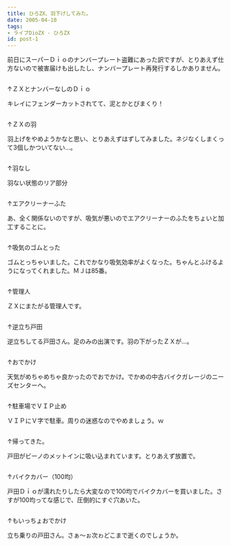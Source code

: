 ```yaml
---
title: ひろZX、羽下げしてみた。
date: 2005-04-10
tags:
- ライブDioZX - ひろZX
id: post-1
---
```



<p class="sentence spacing10">前日にスーパーＤｉｏのナンバープレート盗難にあった訳ですが、とりあえず仕方ないので被害届けも出したし、ナンバープレート再発行するしかありません。</p>
<div class="center spacing"><img src="/photo/diary/2005.04.10_zx1.jpg" alt=""></div>
<p class="sentence">↑ＺＸとナンバーなしのＤｉｏ</p>
<p class="sentence spacing10">キレイにフェンダーカットされてて、泥とかとびまくり！</p>
<div class="center spacing"><img src="/photo/diary/2005.04.10_zx2.jpg" alt=""></div>
<p class="sentence">↑ＺＸの羽</p>
<p class="sentence spacing10">羽上げをやめようかなと思い、とりあえずはずしてみました。ネジなくしまくって3個しかついてない...。</p>
<div class="center spacing"><img src="/photo/diary/2005.04.10_zx3.jpg" alt=""></div>
<p class="sentence">↑羽なし</p>
<p class="sentence spacing10">羽ない状態のリア部分 </p>
<div class="center spacing"><img src="/photo/diary/2005.04.10_zx4.jpg" alt=""></div>
<p class="sentence">↑エアクリーナーふた</p>
<p class="sentence spacing10">あ、全く関係ないのですが、吸気が悪いのでエアクリーナーのふたをちょいと加工することに。</p>
<div class="center spacing"><img src="/photo/diary/2005.04.10_zx5.jpg" alt=""></div>
<p class="sentence">↑吸気のゴムとった</p>
<p class="sentence spacing10">ゴムとっちゃいました。これでかなり吸気効率がよくなった。ちゃんとふけるようになってくれました。ＭＪは85番。</p>
<div class="center spacing"><img src="/photo/diary/2005.04.10_zx6.jpg" alt=""></div>
<p class="sentence">↑管理人</p>
<p class="sentence spacing10">ＺＸにまたがる管理人です。</p>
<div class="center spacing"><img src="/photo/diary/2005.04.10_zx7.jpg" alt=""></div>
<p class="sentence">↑逆立ち戸田</p>
<p class="sentence spacing10">逆立ちしてる戸田さん。足のみの出演です。羽の下がったＺＸが...。</p>
<div class="center spacing"><img src="/photo/diary/2005.04.10_zx8.jpg" alt=""></div>
<p class="sentence">↑おでかけ</p>
<p class="sentence spacing10">天気がめちゃめちゃ良かったのでおでかけ。でかめの中古バイクガレージのニーズセンターへ。</p>
<div class="center spacing"><img src="/photo/diary/2005.04.10_zx9.jpg" alt=""></div>
<p class="sentence">↑駐車場でＶＩＰ止め</p>
<p class="sentence spacing10">ＶＩＰにＶ字で駐車。周りの迷惑なのでやめましょう。ｗ</p>
<div class="center spacing"><img src="/photo/diary/2005.04.10_zx10.jpg" alt=""></div>
<p class="sentence">↑帰ってきた。</p>
<p class="sentence spacing10">戸田がビーノのメットインに吸い込まれています。とりあえず放置で。</p>
<div class="center spacing"><img src="/photo/diary/2005.04.10_zx11.jpg" alt=""></div>
<p class="sentence">↑バイクカバー（100均）</p>
<p class="sentence spacing10">戸田Ｄｉｏが濡れたりしたら大変なので100均でバイクカバーを買いました。さすが100均ってな感じで、圧倒的にすぐ穴あいた。</p>
<div class="center spacing"><img src="/photo/diary/2005.04.10_zx12.jpg" alt=""></div>
<p class="sentence">↑もいっちょおでかけ</p>
<p class="sentence">立ち乗りの戸田さん。さぁ～ぉ次ゎどこまで逝くのでしょうか。</p>

